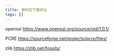 ```yaml
---
title: 源码包下载地址
tags: []
---
```


openssl https://www.openssl.org/source/old/1.0.1/

PCRE https://sourceforge.net/projects/pcre/files/

zlib https://zlib.net/fossils/
